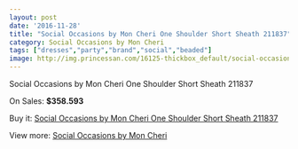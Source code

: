```yaml
---
layout: post
date: '2016-11-28'
title: "Social Occasions by Mon Cheri One Shoulder Short Sheath 211837"
category: Social Occasions by Mon Cheri
tags: ["dresses","party","brand","social","beaded"]
image: http://img.princessan.com/16125-thickbox_default/social-occasions-by-mon-cheri-one-shoulder-short-sheath-211837.jpg
---
```

Social Occasions by Mon Cheri One Shoulder Short Sheath 211837

On Sales: **$358.593**
<a href="https://www.princessan.com/en/social-occasions-by-mon-cheri/7579-social-occasions-by-mon-cheri-one-shoulder-short-sheath-211837.html"><amp-img layout="responsive" width="600" height="600" src="//img.princessan.com/16125-thickbox_default/social-occasions-by-mon-cheri-one-shoulder-short-sheath-211837.jpg" alt="Social Occasions by Mon Cheri One Shoulder Short Sheath 211837 0" /></a>
<a href="https://www.princessan.com/en/social-occasions-by-mon-cheri/7579-social-occasions-by-mon-cheri-one-shoulder-short-sheath-211837.html"><amp-img layout="responsive" width="600" height="600" src="//img.princessan.com/16126-thickbox_default/social-occasions-by-mon-cheri-one-shoulder-short-sheath-211837.jpg" alt="Social Occasions by Mon Cheri One Shoulder Short Sheath 211837 1" /></a>

Buy it: [Social Occasions by Mon Cheri One Shoulder Short Sheath 211837](https://www.princessan.com/en/social-occasions-by-mon-cheri/7579-social-occasions-by-mon-cheri-one-shoulder-short-sheath-211837.html "Social Occasions by Mon Cheri One Shoulder Short Sheath 211837")

View more: [Social Occasions by Mon Cheri](https://www.princessan.com/en/60-social-occasions-by-mon-cheri "Social Occasions by Mon Cheri")